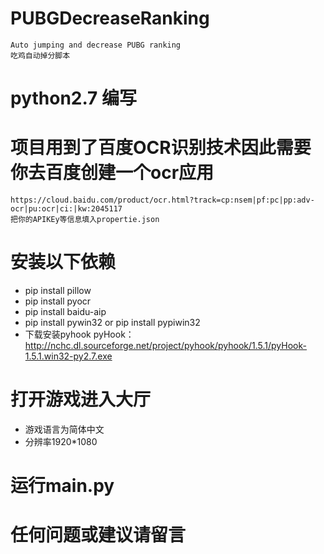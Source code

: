 # PUBGDecreaseRanking
    Auto jumping and decrease PUBG ranking
    吃鸡自动掉分脚本
# python2.7 编写
# 项目用到了百度OCR识别技术因此需要你去百度创建一个ocr应用
    https://cloud.baidu.com/product/ocr.html?track=cp:nsem|pf:pc|pp:adv-ocr|pu:ocr|ci:|kw:2045117
    把你的APIKEy等信息填入propertie.json
# 安装以下依赖
* pip install pillow
* pip install pyocr
* pip install baidu-aip
* pip install pywin32   or  pip install pypiwin32
* 下载安装pyhook  pyHook： http://nchc.dl.sourceforge.net/project/pyhook/pyhook/1.5.1/pyHook-1.5.1.win32-py2.7.exe
# 打开游戏进入大厅
  * 游戏语言为简体中文
  * 分辨率1920*1080
# 运行main.py
# 任何问题或建议请留言


